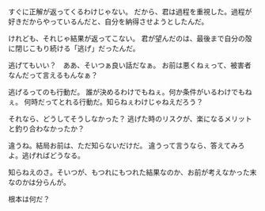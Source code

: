 すぐに正解が返ってくるわけじゃない。
だから、君は過程を重視した。過程が好きだからやっているんだと、自分を納得させようとしたんだ。

けれども、それじゃ結果が返ってこない。
君が望んだのは、最後まで自分の殻に閉じこもり続ける「逃げ」だったんだ。

逃げてもいい？　ああ、そいつぁ良い話だなぁ。
お前は悪くねぇって、被害者なんだって言えるもんなぁ？

逃げるってのも行動だ。
誰が決めるわけでもねぇ。何か条件がいるわけでもねぇ。
何時だってとれる行動だ。知らねぇわけじゃねえだろう？

それなら、どうしてそうしなかった？
逃げた時のリスクが、楽になるメリットと釣り合わなかったか？

違うね。結局お前は、ただ知らないだけだ。
違うって言うなら、答えてみろよ。逃げればどうなる。

知らねえのさ。そいつが、もつれにもつれた結果なのか、お前が考えなかった末なのかは分らんが。

根本は何だ？